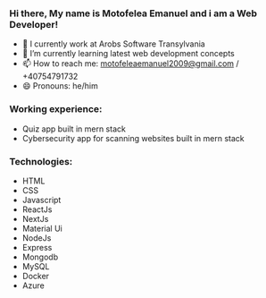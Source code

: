 ### Hi there, My name is Motofelea Emanuel and i am a Web Developer!


- 🔭 I currently work at Arobs Software Transylvania 
- 🌱 I’m currently learning latest web development concepts
- 📫 How to reach me: motofeleaemanuel2009@gmail.com / +40754791732
- 😄 Pronouns: he/him

### Working experience: 
- Quiz app built in mern stack
- Cybersecurity app for scanning websites built in mern stack

### Technologies:
- HTML
- CSS
- Javascript
- ReactJs
- NextJs
- Material Ui
- NodeJs
- Express
- Mongodb
- MySQL
- Docker
- Azure
  

